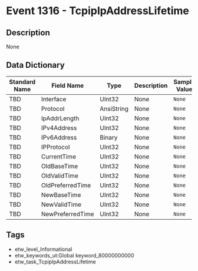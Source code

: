 # Event 1316 - TcpipIpAddressLifetime

## Description
None

## Data Dictionary
|Standard Name|Field Name|Type|Description|Sample Value|
|---|---|---|---|---|
|TBD|Interface|UInt32|None|`None`|
|TBD|Protocol|AnsiString|None|`None`|
|TBD|IpAddrLength|UInt32|None|`None`|
|TBD|IPv4Address|UInt32|None|`None`|
|TBD|IPv6Address|Binary|None|`None`|
|TBD|IPProtocol|UInt32|None|`None`|
|TBD|CurrentTime|UInt32|None|`None`|
|TBD|OldBaseTime|UInt32|None|`None`|
|TBD|OldValidTime|UInt32|None|`None`|
|TBD|OldPreferredTime|UInt32|None|`None`|
|TBD|NewBaseTime|UInt32|None|`None`|
|TBD|NewValidTime|UInt32|None|`None`|
|TBD|NewPreferredTime|UInt32|None|`None`|

## Tags
* etw_level_Informational
* etw_keywords_ut:Global keyword_80000000000
* etw_task_TcpipIpAddressLifetime